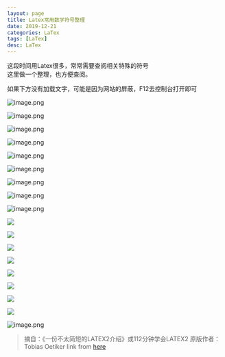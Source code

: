 ```yaml
---
layout: page
title: Latex常用数学符号整理
date: 2019-12-21
categories: LaTex
tags: [LaTex]
desc: LaTex
---
```


这段时间用Latex很多，常常需要查阅相关特殊的符号  
这里做一个整理，也方便查阅。

<!-- more -->

如果下方没有加载文字，可能是因为网站的屏蔽，F12去控制台打开即可

![image.png](https://i.loli.net/2020/02/26/JXrLjzTqUbmuw2f.png)

![image.png](https://i.loli.net/2020/02/26/8VzGUwPYNTSvEfi.png)

![image.png](https://i.loli.net/2020/02/26/t3sIkEhazierHQ2.png)

![image.png](https://i.loli.net/2020/02/26/3TmbhpCykZHoV6z.png)

![image.png](https://i.loli.net/2020/02/26/xO1B2RJojqynflv.png)

![image.png](https://i.loli.net/2020/02/26/ralyTtkp9NQB6X2.png)

![image.png](https://i.loli.net/2020/02/26/oZlYdFjPzvOXNyt.png)

![image.png](https://i.loli.net/2020/02/26/1MxKnPbeXLypco7.png)

![image.png](https://i.loli.net/2020/02/26/WH83iETBz5YQUry.png)

![](http://img-blog.csdn.net/20160425102352044)

![](http://img-blog.csdn.net/20160425102358648)

![](http://img-blog.csdn.net/20160425102406153)

![](http://img-blog.csdn.net/20160425102414367)

![](http://img-blog.csdn.net/20160425102421669)

![](http://img-blog.csdn.net/20160425102429414)

![](http://img-blog.csdn.net/20160425102436966)

![](http://img-blog.csdn.net/20160425102444185)

![image.png](https://i.loli.net/2020/02/26/rgXbFf6E8cYusy2.png)

> 摘自：《一份不太简短的LATEX2介绍》或112分钟学会LATEX2    原版作者：Tobias Oetiker
> link from [here](https://blog.csdn.net/ying_xu/article/details/51240291)